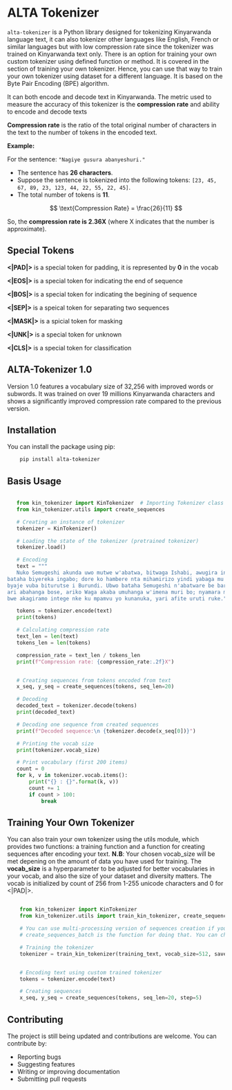# ALTA Tokenizer

`alta-tokenizer` is a Python library designed for tokenizing Kinyarwanda language text, it can also tokenizer other languages like English, French or similar languages but with low compression rate since the tokenizer was trained on Kinyarwanda text only.
There is an option for training your own custom tokenizer using defined function or method. It is covered in the section of training your own tokenizer.
Hence, you can use that way to train your own tokenizer using dataset for a different language. It is based on the Byte Pair Encoding (BPE) algorithm.

It can both encode and decode text in Kinyarwanda. The metric used to measure the accuracy of this tokenizer is the **compression rate** and ability to encode and decode texts

**Compression rate** is the ratio of the total original number of characters in the text to the number of tokens in the encoded text.

**Example:**

For the sentence: `"Nagiye gusura abanyeshuri."`

- The sentence has **26 characters**.
- Suppose the sentence is tokenized into the following tokens: `[23, 45, 67, 89, 23, 123, 44, 22, 55, 22, 45]`.
- The total number of tokens is **11**.

$$ \text{Compression Rate} = \frac{26}{11} $$

So, the **compression rate is 2.36X** (where X indicates that the number is approximate).

## Special Tokens

**<|PAD|>** is a special token for padding, it is represented by **0** in the vocab

**<|EOS|>** is a special token for indicating the end of sequence

**<|BOS|>** is a special token for indicating the begining of sequence

**<|SEP|>** is a speical token for separating two sequences

**<|MASK|>** is a spicial token for masking

**<|UNK|>** is a special token for unknown

**<|CLS|>** is a special token for classification

## ALTA-Tokenizer 1.0

Version 1.0 features a vocabulary size of 32,256 with improved words or subwords. It was trained on over 19 millions Kinyarwanda characters and shows a significantly improved compression rate compared to the previous version.

## Installation

You can install the package using pip:

```bash
    pip install alta-tokenizer

```

## Basis Usage

 ```python

    from kin_tokenizer import KinTokenizer  # Importing Tokenizer class
    from kin_tokenizer.utils import create_sequences

    # Creating an instance of tokenizer
    tokenizer = KinTokenizer()

    # Loading the state of the tokenizer (pretrained tokenizer)
    tokenizer.load()

    # Encoding
    text = """
    Nuko Semugeshi akunda uwo mutwe w'abatwa, bitwaga Ishabi, awugira intore ze. Bukeye
bataha biyereka ingabo; dore ko hambere nta mihamirizo yindi yabaga mu Rwanda; guhamiriza
byaje vuba biturutse i Burundi. Ubwo bataha Semugeshi n'abatware be barabitegereza basanga
ari abahanga bose, ariko Waga akaba umuhanga w'imena muri bo; nyamara muri ubwo buhanga
bwe akagiramo intege nke ku mpamvu yo kunanuka, yari afite uruti ruke."""

    tokens = tokenizer.encode(text)
    print(tokens)

    # Calculating compression rate
    text_len = len(text)
    tokens_len = len(tokens)

    compression_rate = text_len / tokens_len
    print(f"Compression rate: {compression_rate:.2f}X")


    # Creating sequences from tokens encoded from text
    x_seq, y_seq = create_sequences(tokens, seq_len=20)

    # Decoding
    decoded_text = tokenizer.decode(tokens)
    print(decoded_text)

    # Decoding one sequence from created sequences
    print(f"Decoded sequence:\n {tokenizer.decode(x_seq[0])}")

    # Printing the vocab size
    print(tokenizer.vocab_size)

    # Print vocabulary (first 200 items)
    count = 0
    for k, v in tokenizer.vocab.items():
        print("{} : {}".format(k, v))
        count += 1
        if count > 100:
            break
```

## Training Your Own Tokenizer

You can also train your own tokenizer using the utils module, which provides two functions: a training function and a function for creating sequences after encoding your text.
**N.B**: Your chosen vocab_size will be met depening on the amount of data you have used for training. The **vocab_size** is a hyperparameter to be adjusted for better vocabularies in your vocab, and also the size of your dataset and diversity matters. The vocab is initialized by count of 256 from 1-255 unicode characters and 0 for <|PAD|>.

```python

    from kin_tokenizer import KinTokenizer
    from kin_tokenizer.utils import train_kin_tokenizer, create_sequences, create_sequences_batch

    # You can use multi-processing version of sequences creation if your have many tokens
    # create_sequences_batch is the function for doing that. You can check documentation of this function

    # Training the tokenizer
    tokenizer = train_kin_tokenizer(training_text, vocab_size=512, save=True, tokenizer_path=SAVE_PATH_ROOT, retrain=False)


    # Encoding text using custom trained tokenizer
    tokens = tokenizer.encode(text)

    # Creating sequences
    x_seq, y_seq = create_sequences(tokens, seq_len=20, step=5)

```

## Contributing

The project is still being updated and contributions are welcome. You can contribute by:

- Reporting bugs
- Suggesting features
- Writing or improving documentation
- Submitting pull requests
  
